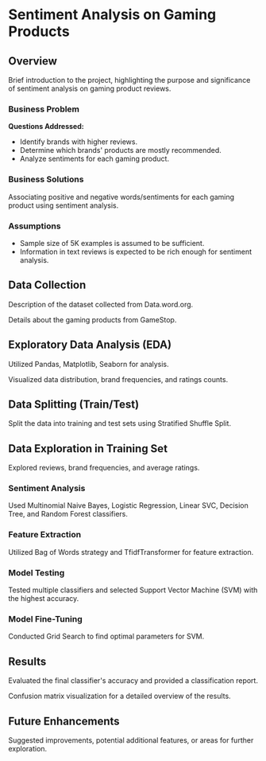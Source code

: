 <h1>Sentiment Analysis on Gaming Products</h1>

<h2>Overview</h2>

<p>Brief introduction to the project, highlighting the purpose and significance of sentiment analysis on gaming product reviews.</p>

<h3>Business Problem</h3>

<p><strong>Questions Addressed:</strong></p>
<ul>
  <li>Identify brands with higher reviews.</li>
  <li>Determine which brands' products are mostly recommended.</li>
  <li>Analyze sentiments for each gaming product.</li>
</ul>

<h3>Business Solutions</h3>

<p>Associating positive and negative words/sentiments for each gaming product using sentiment analysis.</p>
  
<h3>Assumptions</h3>

<ul>
  <li>Sample size of 5K examples is assumed to be sufficient.</li>
  <li>Information in text reviews is expected to be rich enough for sentiment analysis.</li>
</ul>

<h2>Data Collection</h2>

<p>Description of the dataset collected from Data.word.org.</p>
<p>Details about the gaming products from GameStop.</p>

<h2>Exploratory Data Analysis (EDA)</h2>

<p>Utilized Pandas, Matplotlib, Seaborn for analysis.</p>
<p>Visualized data distribution, brand frequencies, and ratings counts.</p>

<h2>Data Splitting (Train/Test)</h2>

<p>Split the data into training and test sets using Stratified Shuffle Split.</p>

<h2>Data Exploration in Training Set</h2>

<p>Explored reviews, brand frequencies, and average ratings.</p>
  
<h3>Sentiment Analysis</h3>

<p>Used Multinomial Naive Bayes, Logistic Regression, Linear SVC, Decision Tree, and Random Forest classifiers.</p>

<h3>Feature Extraction</h3>

<p>Utilized Bag of Words strategy and TfidfTransformer for feature extraction.</p>

<h3>Model Testing</h3>

<p>Tested multiple classifiers and selected Support Vector Machine (SVM) with the highest accuracy.</p>

<h3>Model Fine-Tuning</h3>

<p>Conducted Grid Search to find optimal parameters for SVM.</p>

<h2>Results</h2>

<p>Evaluated the final classifier's accuracy and provided a classification report.</p>
<p>Confusion matrix visualization for a detailed overview of the results.</p>

<h2>Future Enhancements</h2>

<p>Suggested improvements, potential additional features, or areas for further exploration.</p>
